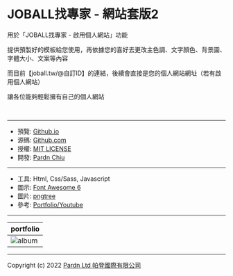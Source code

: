 # JOBALL找專家 - 網站套版2

用於「JOBALL找專家 - 啟用個人網站」功能

提供預製好的模板給您使用，再依據您的喜好去更改主色調、文字顏色、背景圖、字體大小、文案等內容

而目前【joball.tw/@自訂ID】的連結，後續會直接是您的個人網站網址（若有啟用個人網站）

讓各位能夠輕鬆擁有自己的個人網站

<br>

***

- 預覽: [Github.io](https://pardnchiu.github.io/joball-template-2/)
- 源碼: [Github.com](https://github.com/pardnchiu/joball-template-2/)
- 授權: [MIT LICENSE](https://github.com/pardnchiu/joball-template-2/blob/main/LICENSE)
- 開發: [Pardn Chiu](https://joball.tw/@pardnltd)

***

- 工具: Html, Css/Sass, Javascript
- 圖示: [Font Awesome 6](https://fontawesome.com)
- 圖片: [pngtree](https://.pngtree.com/free-backgrounds)
- 參考: [Portfolio/Youtube](https://www.youtube.com/watch?v=mq0xJxOTiYo)

***

| portfolio |
|---|
| ![album](https://pardnchiu.github.io/joball-template-2/preview/portfolio.png) |

***

Copyright (c) 2022 [Pardn Ltd 帕登國際有限公司](https://joball.tw/@pardnltd)

